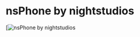 # nsPhone by nightstudios
[![nsPhone by nightstudios](https://forum.cfx.re/uploads/default/optimized/4X/7/6/8/768834831cc5157160c76e0fa6a08dd0b9c70876_2_690x324.png)

